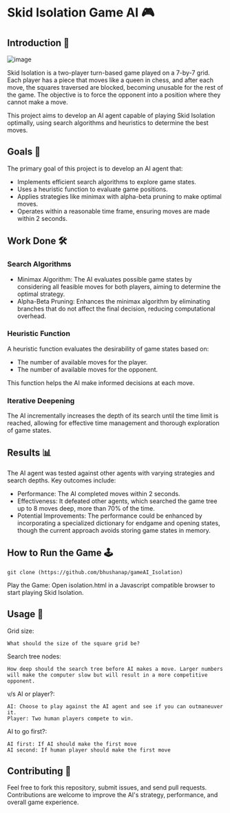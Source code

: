 # Skid Isolation Game AI 🎮

## Introduction 🌟

![image](https://github.com/bhushanap/gameAI_Isolation/assets/83635464/63fa1200-abf8-4e2d-b3bf-d03a7a692e5d)

Skid Isolation is a two-player turn-based game played on a 7-by-7 grid. Each player has a piece that moves like a queen in chess, and after each move, the squares traversed are blocked, becoming unusable for the rest of the game. The objective is to force the opponent into a position where they cannot make a move.

This project aims to develop an AI agent capable of playing Skid Isolation optimally, using search algorithms and heuristics to determine the best moves.

## Goals 🎯

The primary goal of this project is to develop an AI agent that:

- Implements efficient search algorithms to explore game states.
- Uses a heuristic function to evaluate game positions.
- Applies strategies like minimax with alpha-beta pruning to make optimal moves.
- Operates within a reasonable time frame, ensuring moves are made within 2 seconds.

## Work Done 🛠️

### Search Algorithms

- Minimax Algorithm: The AI evaluates possible game states by considering all feasible moves for both players, aiming to determine the optimal strategy.
- Alpha-Beta Pruning: Enhances the minimax algorithm by eliminating branches that do not affect the final decision, reducing computational overhead.

### Heuristic Function

A heuristic function evaluates the desirability of game states based on:

- The number of available moves for the player.
- The number of available moves for the opponent.

This function helps the AI make informed decisions at each move.

### Iterative Deepening

The AI incrementally increases the depth of its search until the time limit is reached, allowing for effective time management and thorough exploration of game states.

## Results 📊

The AI agent was tested against other agents with varying strategies and search depths. Key outcomes include:

- Performance: The AI completed moves within 2 seconds.
- Effectiveness: It defeated other agents, which searched the game tree up to 8 moves deep, more than 70% of the time.
- Potential Improvements: The performance could be enhanced by incorporating a specialized dictionary for endgame and opening states, though the current approach avoids storing game states in memory.

## How to Run the Game 🕹️

`git clone (https://github.com/bhushanap/gameAI_Isolation)`

Play the Game: Open isolation.html in a Javascript compatible browser to start playing Skid Isolation.

## Usage 📝

Grid size:
```
What should the size of the square grid be?
```
Search tree nodes:
```
How deep should the search tree before AI makes a move. Larger numbers will make the computer slow but will result in a more competitive opponent.
```
v/s AI or player?:
```
AI: Choose to play against the AI agent and see if you can outmaneuver it.
Player: Two human players compete to win.
```

AI to go first?:
```
AI first: If AI should make the first move
AI second: If human player should make the first move
```


## Contributing 🤝

Feel free to fork this repository, submit issues, and send pull requests. Contributions are welcome to improve the AI's strategy, performance, and overall game experience.
